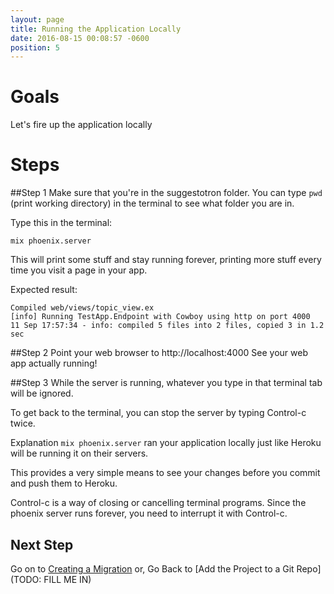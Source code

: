 ```yaml
---
layout: page
title: Running the Application Locally
date: 2016-08-15 00:08:57 -0600
position: 5
---
```


# Goals
Let's fire up the application locally

# Steps
##Step 1
Make sure that you're in the suggestotron folder. You can type `pwd` (print working directory) in the terminal to see what folder you are in.

Type this in the terminal:

```
mix phoenix.server
```

This will print some stuff and stay running forever, printing more stuff every time you visit a page in your app.

Expected result:
```
Compiled web/views/topic_view.ex
[info] Running TestApp.Endpoint with Cowboy using http on port 4000
11 Sep 17:57:34 - info: compiled 5 files into 2 files, copied 3 in 1.2 sec

```

##Step 2
Point your web browser to http://localhost:4000
See your web app actually running!

##Step 3
While the server is running, whatever you type in that terminal tab will be ignored.

To get back to the terminal, you can stop the server by typing Control-c twice.


Explanation
`mix phoenix.server` ran your application locally just like Heroku will be running it on their servers.

This provides a very simple means to see your changes before you commit and push them to Heroku.

Control-c is a way of closing or cancelling terminal programs. Since the phoenix server runs forever, you need to interrupt it with Control-c.

## Next Step
Go on to [Creating a Migration](06-creating-a-migration.html)
or,
Go Back to [Add the Project to a Git Repo](TODO: FILL ME IN)
